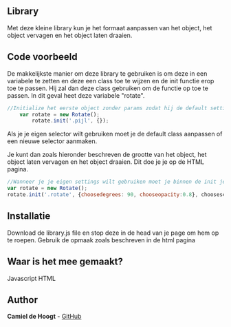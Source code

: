 ## Library

Met deze kleine library kun je het formaat aanpassen van het object, het object vervagen en het object laten draaien.

## Code voorbeeld

De makkelijkste manier om deze library te gebruiken is om deze in een variabele te zetten en deze een class toe te wijzen en de init functie erop toe te passen. Hij zal dan deze class gebruiken om de functie op toe te passen. In dit geval heet deze variabele "rotate".


```javascript
//Initialize het eerste object zonder params zodat hij de default settings gebruikt
	var rotate = new Rotate();
		rotate.init('.pijl', {});
```

Als je je eigen selector wilt gebruiken moet je de default class aanpassen of een nieuwe selector aanmaken. 

Je kunt dan zoals hieronder beschreven de grootte van het object, het object laten vervagen en het object draaien. Dit doe je je op de HTML pagina.
```javascript
//Wanneer je je eigen settings wilt gebruiken moet je binnen de init je eigen gekozen waardes invullen zoals hieronder beschreven.
var rotate = new Rotate();
rotate.init('.rotate', {choosedegrees: 90, chooseopacity:0.8}, choosescale: 2.0);
```

## Installatie

Download de library.js file en stop deze in de head van je page om hem op te roepen. Gebruik de opmaak zoals beschreven in de html pagina

## Waar is het mee gemaakt?

Javascript
HTML

## Author
<b>Camiel de Hoogt</b> - [GitHub](https://github.com/CCDH)
